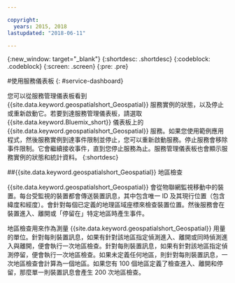 ```yaml
---

copyright:
  years: 2015, 2018
lastupdated: "2018-06-11"

---
```


<!-- Attribute definitions -->
{:new_window: target="_blank"}
{:shortdesc: .shortdesc}
{:codeblock: .codeblock}
{:screen: .screen}
{:pre: .pre}

#使用服務儀表板
{: #service-dashboard}


您可以從服務管理儀表板看到 {{site.data.keyword.geospatialshort_Geospatial}} 服務實例的狀態，以及停止或重新啟動它。若要到達服務管理儀表板，請選取 {{site.data.keyword.Bluemix_short}} 儀表板上的 {{site.data.keyword.geospatialshort_Geospatial}} 服務。如果您使用範例應用程式，然後服務實例到達事件限制並停止，您可以重新啟動服務。停止服務會移除事件限制。它會繼續接收事件，直到您停止服務為止。服務管理儀表板也會顯示服務實例的狀態和統計資料。
{:shortdesc}

##{{site.data.keyword.geospatialshort_Geospatial}} 地區檢查

{{site.data.keyword.geospatialshort_Geospatial}} 會從物聯網監視移動中的裝置。每台受監視的裝置都會傳送裝置訊息，其中包含唯一 ID 及其現行位置（包含緯度和經度）。會針對每個已定義的地理區域座標來檢查裝置位置。然後服務會在裝置進入、離開或「停留在」特定地區時產生事件。

地區檢查用來作為測量 {{site.data.keyword.geospatialshort_Geospatial}} 用量的單位。針對每則裝置訊息，如果有針對該地區指定偵測進入、離開或同時偵測進入與離開，便會執行一次地區檢查。針對每則裝置訊息，如果有針對該地區指定偵測停留，便會執行一次地區檢查。如果未定義任何地區，則針對每則裝置訊息，一次地區檢查會計算為一個地區。如果您有 100 個地區定義了檢查進入、離開和停留，那麼單一則裝置訊息會產生 200 次地區檢查。
